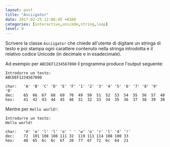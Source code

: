 ```yaml
---
layout: post
title: "Asciigator"
date: 2017-02-25 12:06:45 +0100
categories: [interactive,unicode,string,loop]
level: 9
---
```


Scrivere la classe `Asciigator` che chiede all'utente di digitare un stringa di testo e poi stampa ogni carattere contenuto nella stringa introdotta e il relativo codice Unicode (in decimale e in esadecimale). 

Ad esempio per `ABCDEF1234567890` il programma produce l'output seguente:

~~~text
Introdurre un testo:
ABCDEF1234567890

char:	'A'	'B'	'C'	'D'	'E'	'F'	'1'	'2'	'3'	'4'	'5'	'6'	'7'	'8'	'9'	'0'	
dec:	65	66	67	68	69	70	49	50	51	52	53	54	55	56	57	48	
hex:	41	42	43	44	45	46	31	32	33	34	35	36	37	38	39	30	

~~~

Mentre per `Hello world!`:

~~~text
Introdurre un testo:
Hello world!

char:	'H'	'e'	'l'	'l'	'o'	' '	'w'	'o'	'r'	'l'	'd'	'!'	
dec:	72	101	108	108	111	32	119	111	114	108	100	33	
hex:	48	65	6c	6c	6f	20	77	6f	72	6c	64	21

~~~